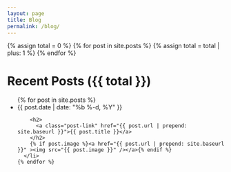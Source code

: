 ```yaml
---
layout: page
title: Blog
permalink: /blog/
---
```

  {% assign total = 0 %}
  {% for post in site.posts %}
    {% assign total = total | plus: 1 %}
  {% endfor %}
<h1 class="page-heading">Recent Posts ({{ total }})</h1>

  <ul class="post-list">
    {% for post in site.posts %}
      <li>
        <span class="post-meta">{{ post.date | date: "%b %-d, %Y" }}</span>

        <h2>
          <a class="post-link" href="{{ post.url | prepend: site.baseurl }}">{{ post.title }}</a>
        </h2>
        {% if post.image %}<a href="{{ post.url | prepend: site.baseurl }}" ><img src="{{ post.image }}" /></a>{% endif %}
      </li>
    {% endfor %}
  </ul>
